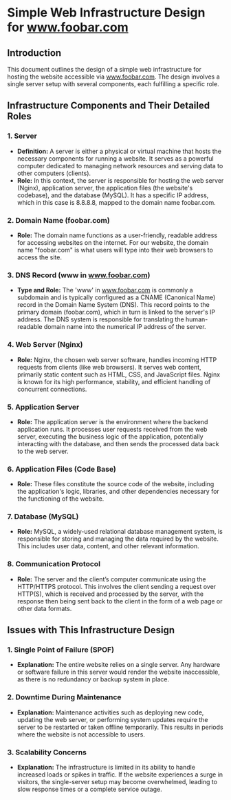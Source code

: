 # Simple Web Infrastructure Design for www.foobar.com

## Introduction
This document outlines the design of a simple web infrastructure for hosting the website accessible via www.foobar.com. The design involves a single server setup with several components, each fulfilling a specific role.

## Infrastructure Components and Their Detailed Roles

### 1. Server
- **Definition:** A server is either a physical or virtual machine that hosts the necessary components for running a website. It serves as a powerful computer dedicated to managing network resources and serving data to other computers (clients).
- **Role:** In this context, the server is responsible for hosting the web server (Nginx), application server, the application files (the website's codebase), and the database (MySQL). It has a specific IP address, which in this case is 8.8.8.8, mapped to the domain name foobar.com.

### 2. Domain Name (foobar.com)
- **Role:** The domain name functions as a user-friendly, readable address for accessing websites on the internet. For our website, the domain name "foobar.com" is what users will type into their web browsers to access the site.

### 3. DNS Record (www in www.foobar.com)
- **Type and Role:** The 'www' in www.foobar.com is commonly a subdomain and is typically configured as a CNAME (Canonical Name) record in the Domain Name System (DNS). This record points to the primary domain (foobar.com), which in turn is linked to the server's IP address. The DNS system is responsible for translating the human-readable domain name into the numerical IP address of the server.

### 4. Web Server (Nginx)
- **Role:** Nginx, the chosen web server software, handles incoming HTTP requests from clients (like web browsers). It serves web content, primarily static content such as HTML, CSS, and JavaScript files. Nginx is known for its high performance, stability, and efficient handling of concurrent connections.

### 5. Application Server
- **Role:** The application server is the environment where the backend application runs. It processes user requests received from the web server, executing the business logic of the application, potentially interacting with the database, and then sends the processed data back to the web server.

### 6. Application Files (Code Base)
- **Role:** These files constitute the source code of the website, including the application's logic, libraries, and other dependencies necessary for the functioning of the website.

### 7. Database (MySQL)
- **Role:** MySQL, a widely-used relational database management system, is responsible for storing and managing the data required by the website. This includes user data, content, and other relevant information.

### 8. Communication Protocol
- **Role:** The server and the client’s computer communicate using the HTTP/HTTPS protocol. This involves the client sending a request over HTTP(S), which is received and processed by the server, with the response then being sent back to the client in the form of a web page or other data formats.

## Issues with This Infrastructure Design

### 1. Single Point of Failure (SPOF)
- **Explanation:** The entire website relies on a single server. Any hardware or software failure in this server would render the website inaccessible, as there is no redundancy or backup system in place.

### 2. Downtime During Maintenance
- **Explanation:** Maintenance activities such as deploying new code, updating the web server, or performing system updates require the server to be restarted or taken offline temporarily. This results in periods where the website is not accessible to users.

### 3. Scalability Concerns
- **Explanation:** The infrastructure is limited in its ability to handle increased loads or spikes in traffic. If the website experiences a surge in visitors, the single-server setup may become overwhelmed, leading to slow response times or a complete service outage.

